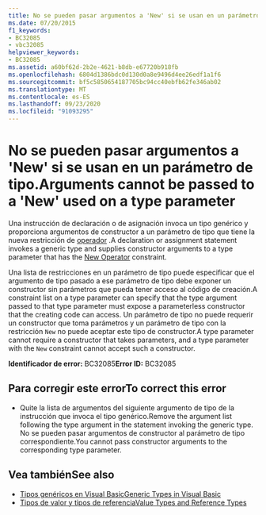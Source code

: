 ```yaml
---
title: No se pueden pasar argumentos a 'New' si se usan en un parámetro de tipo.
ms.date: 07/20/2015
f1_keywords:
- BC32085
- vbc32085
helpviewer_keywords:
- BC32085
ms.assetid: a60bf62d-2b2e-4621-b8db-e67720b918fb
ms.openlocfilehash: 6804d1386bdc0d130d0a8e9496d4ee26edf1a1f6
ms.sourcegitcommit: bf5c5850654187705bc94cc40ebfb62fe346ab02
ms.translationtype: MT
ms.contentlocale: es-ES
ms.lasthandoff: 09/23/2020
ms.locfileid: "91093295"
---
```

# <a name="arguments-cannot-be-passed-to-a-new-used-on-a-type-parameter"></a><span data-ttu-id="5e1a9-102">No se pueden pasar argumentos a 'New' si se usan en un parámetro de tipo.</span><span class="sxs-lookup"><span data-stu-id="5e1a9-102">Arguments cannot be passed to a 'New' used on a type parameter</span></span>

<span data-ttu-id="5e1a9-103">Una instrucción de declaración o de asignación invoca un tipo genérico y proporciona argumentos de constructor a un parámetro de tipo que tiene la nueva restricción de [operador](../language-reference/operators/new-operator.md) .</span><span class="sxs-lookup"><span data-stu-id="5e1a9-103">A declaration or assignment statement invokes a generic type and supplies constructor arguments to a type parameter that has the [New Operator](../language-reference/operators/new-operator.md) constraint.</span></span>  
  
 <span data-ttu-id="5e1a9-104">Una lista de restricciones en un parámetro de tipo puede especificar que el argumento de tipo pasado a ese parámetro de tipo debe exponer un constructor sin parámetros que pueda tener acceso al código de creación.</span><span class="sxs-lookup"><span data-stu-id="5e1a9-104">A constraint list on a type parameter can specify that the type argument passed to that type parameter must expose a parameterless constructor that the creating code can access.</span></span> <span data-ttu-id="5e1a9-105">Un parámetro de tipo no puede requerir un constructor que toma parámetros y un parámetro de tipo con la restricción `New` no puede aceptar este tipo de constructor.</span><span class="sxs-lookup"><span data-stu-id="5e1a9-105">A type parameter cannot require a constructor that takes parameters, and a type parameter with the `New` constraint cannot accept such a constructor.</span></span>  
  
 <span data-ttu-id="5e1a9-106">**Identificador de error:** BC32085</span><span class="sxs-lookup"><span data-stu-id="5e1a9-106">**Error ID:** BC32085</span></span>  
  
## <a name="to-correct-this-error"></a><span data-ttu-id="5e1a9-107">Para corregir este error</span><span class="sxs-lookup"><span data-stu-id="5e1a9-107">To correct this error</span></span>  
  
- <span data-ttu-id="5e1a9-108">Quite la lista de argumentos del siguiente argumento de tipo de la instrucción que invoca el tipo genérico.</span><span class="sxs-lookup"><span data-stu-id="5e1a9-108">Remove the argument list following the type argument in the statement invoking the generic type.</span></span> <span data-ttu-id="5e1a9-109">No se pueden pasar argumentos de constructor al parámetro de tipo correspondiente.</span><span class="sxs-lookup"><span data-stu-id="5e1a9-109">You cannot pass constructor arguments to the corresponding type parameter.</span></span>  
  
## <a name="see-also"></a><span data-ttu-id="5e1a9-110">Vea también</span><span class="sxs-lookup"><span data-stu-id="5e1a9-110">See also</span></span>

- [<span data-ttu-id="5e1a9-111">Tipos genéricos en Visual Basic</span><span class="sxs-lookup"><span data-stu-id="5e1a9-111">Generic Types in Visual Basic</span></span>](../programming-guide/language-features/data-types/generic-types.md)
- [<span data-ttu-id="5e1a9-112">Tipos de valor y tipos de referencia</span><span class="sxs-lookup"><span data-stu-id="5e1a9-112">Value Types and Reference Types</span></span>](../programming-guide/language-features/data-types/value-types-and-reference-types.md)
